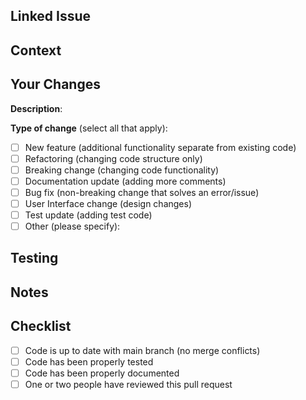 <!--- Summarize your change in the title -->
<!--- Unless you are ready to merge it in, make this a draft. -->

## Linked Issue

<!-- List any linked issue here -->

## Context

<!--- Why did we make this change? What is the current implementation? -->
<!--- If it fixes an open issue, please link to the issue here: -->
<!--- https://docs.github.com/en/github/managing-your-work-on-github/managing-your-work-with-issues-and-pull-requests/linking-a-pull-request-to-an-issue#linking-a-pull-request-to-an-issue-using-a-keyword -->

## Your Changes

**Description**:
<!--- Describe your changes here, in enough detail that anyone can understand what you did -->

**Type of change** (select all that apply):

<!--- Put an `x` in all the boxes that apply. -->
<!--- Remove any lines that do not apply. -->

- [ ] New feature (additional functionality separate from existing code)
- [ ] Refactoring (changing code structure only)
- [ ] Breaking change (changing code functionality)
- [ ] Documentation update (adding more comments)
- [ ] Bug fix (non-breaking change that solves an error/issue)
- [ ] User Interface change (design changes)
- [ ] Test update (adding test code)
- [ ] Other (please specify):

## Testing

<!--- Please describe in detail how you tested this pull request, even if its just how to run it. -->

## Notes

<!-- If you are stuck on something and would like someone to take a look, describe this here -->

## Checklist

- [ ] Code is up to date with main branch (no merge conflicts)
- [ ] Code has been properly tested
- [ ] Code has been properly documented
- [ ] One or two people have reviewed this pull request <!-- check this after making the PR -->
